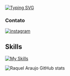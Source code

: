 
<a align="center" href="https://git.io/typing-svg"><img src="https://readme-typing-svg.herokuapp.com?font=Fantasy&pause=1000&color=FF69B4&random=false&width=435&lines=Welcome+to+my+profile!;I'm+Raquel+Araujo" alt="Typing SVG" /></a>

### Contato

[![instagram](https://img.shields.io/badge/Instagram-E4405F?style=for-the-badge&logo=instagram&logoColor=white)](https://www.instagram.com/shadowvamp_?igsh=MWp5dzdjd3JnbmE1ag==)

## Skills  

[![My Skills](https://skillicons.dev/icons?i=html,css,js,py,bootstrap)](https://skillicons.dev)


![Raquel Araujo GitHub stats](https://github-readme-stats.vercel.app/api?username=Rackaraujo&show_icons=true&theme=dracula)
